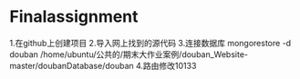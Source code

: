 # Finalassignment
1.在github上创建项目
2.导入网上找到的源代码
3.连接数据库 mongorestore -d douban /home/ubuntu/公共的/期末大作业案例/douban_Website-master/doubanDatabase/douban
4.路由修改10133